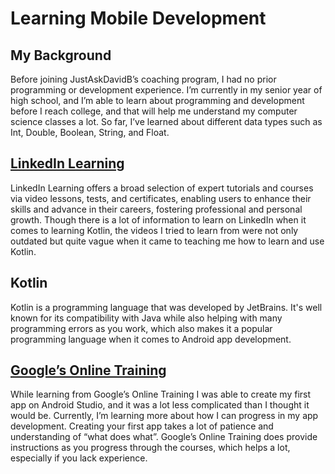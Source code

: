 # Learning Mobile Development 

## My Background 
Before joining JustAskDavidB’s coaching program, I had no prior programming or development experience. 
I’m currently in my senior year of high school, and I’m able to learn about programming and development 
before I reach college, and that will help me understand my computer science classes a lot. So far, 
I’ve learned about different data types such as Int, Double, Boolean, String, and Float.

## [LinkedIn Learning](https://learning.linkedin.com/)
LinkedIn Learning offers a broad selection of expert tutorials and courses via video lessons, tests, and 
certificates, enabling users to enhance their skills and advance in their careers, fostering professional and personal growth. 
Though there is a lot of information to learn on LinkedIn when it comes to learning Kotlin, 
the videos I tried to learn from were not only outdated but quite vague when it came to teaching me how to learn and use Kotlin. 

## Kotlin
Kotlin is a programming language that was developed by JetBrains. It's well known for its compatibility with Java while also 
helping with many programming errors as you work, which also makes it a popular programming language when it comes to Android app development.

## [Google’s Online Training](https://developer.android.com/)
While learning from Google’s Online Training I was able to create my first app on Android Studio,
and it was a lot less complicated than I thought it would be. Currently, I’m learning more about how I can progress in my app development.
Creating your first app takes a lot of patience and understanding of “what does what”. Google’s Online Training does provide instructions as you progress through the courses, which helps a lot, especially if you lack experience. 
